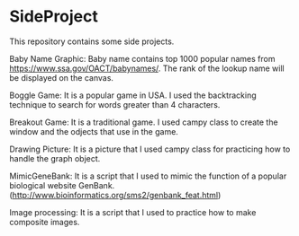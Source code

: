 # SideProject
This repository contains some side projects.

Baby Name Graphic: Baby name contains top 1000 popular names from https://www.ssa.gov/OACT/babynames/. 
                   The rank of the lookup name will be displayed on the canvas.
                   
Boggle Game: It is a popular game in USA. I used the backtracking technique to search for words greater than 4 characters.

Breakout Game: It is a traditional game. I used campy class to create the window and the odjects that use in the game.

Drawing Picture: It is a picture that I used campy class for practicing how to handle the graph object.

MimicGeneBank: It is a script that I used to mimic the function of a popular biological website GenBank.(http://www.bioinformatics.org/sms2/genbank_feat.html)

Image processing: It is a script that I used to practice how to make composite images.
